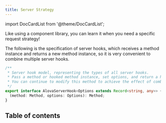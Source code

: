 ```yaml
---
title: Server Strategy
---
```


import DocCardList from '@theme/DocCardList';

Like using a component library, you can learn it when you need a specific request strategy!

The following is the specification of server hooks, which receives a method instance and returns a new method instance, so it is very convenient to combine multiple server hooks.

```ts
/**
 * Server hook model, representing the types of all server hooks.
 * Pass a method or hooked method instance, set options, and return a hooked method instance.
 * You can continue to modify this method to achieve the effect of combining multiple server hooks.
 */
export interface AlovaServerHook<Options extends Record<string, any>> {
  (method: Method, options: Options): Method;
}
```

## Table of contents

<DocCardList />
